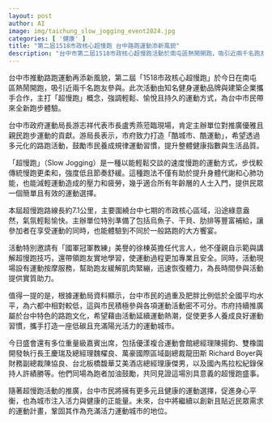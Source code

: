 ```yaml
---
layout: post
author: AI
image: img/taichung_slow_jogging_event2024.jpg
categories: [ '健康' ]
title: "第二屆1518市政核心超慢跑 台中路跑運動添新風貌"
description: "台中市第二屆1518市政核心超慢跑活動於南屯區熱鬧開跑，吸引近兩千名跑友參與。活動強調超慢跑概念，推廣輕鬆愉悅且持久的運動方式，結合豐富補給與專業指導，為市民帶來全新跑步體驗，持續推動台中成為活力健康的運動城市。"
---
```

台中市推動路跑運動再添新風貌，第二屆「1518市政核心超慢跑」於今日在南屯區熱鬧開跑，吸引近兩千名跑友參與。此次活動由知名健身運動品牌與建築企業攜手合作，主打「超慢跑」概念，強調輕鬆、愉悅且持久的運動方式，為台中市民帶來全新跑步體驗。

台中市政府運動局長游志祥代表市長盧秀燕蒞臨現場，肯定主辦單位對推廣優雅且親民跑步運動的貢獻。游局長表示，市府致力打造「酷城市、酷運動」，希望透過多元化的路跑活動，鼓勵市民養成規律運動習慣，提升整體健康指數與生活品質。

「超慢跑」（Slow Jogging）是一種以能輕鬆交談的速度慢跑的運動方式，步伐較傳統慢跑更柔和，強度低且節奏舒緩。這種跑法不僅有助於提升身體代謝和心肺功能，也能減輕運動造成的壓力和疲勞，幾乎適合所有年齡層的人士入門，提供民眾一個簡單且有效的運動選擇。

本屆超慢跑路線長約7.1公里，主要圍繞台中七期的市政核心區域，沿途綠意盎然，氣氛輕鬆愉快。主辦單位特別準備了包括烏魚子、干貝、肋排等豐富補給，讓參加者在享受運動的同時，也能體驗到不同於一般路跑的大方饗宴。

活動特別邀請有「國軍冠軍教練」美譽的徐棟英擔任代言人，他不僅親自示範與講解超慢跑技巧，還帶領跑友實地學習，使運動過程更加專業且安全。同時，活動現場設有運動按摩服務，幫助跑友緩解肌肉緊繃，迅速恢復體力，為長時間參與活動提供實質助力。

值得一提的是，根據運動局資料顯示，台中市民的過重及肥胖比例低於全國平均水平，為六都中相對較低，這與市民積極參與各項運動活動密不可分。市府持續推廣屬於台中特色的路跑文化，希望藉由活動延續運動熱潮，促使更多人養成良好運動習慣，攜手打造一座低碳且充滿陽光活力的運動城市。

今日盛會還有多位重量級嘉賓出席，包括優漾複合運動會館總經理陳揚鈞、雙橡園開發執行長王慶瑞及總經理魏櫂良、萬豪國際區域副總裁龍田斯 Richard Boyer與財務副總裁陳協良、台北板橋馥華艾美酒店總經理康傑男，以及國內馬拉松紀錄保持人許績勝等。他們同場為跑者加油鼓勵，共同見證這場別具意義的超慢跑盛事。

隨著超慢跑活動的推廣，台中市民將擁有更多元且健康的運動選擇，促進身心平衡，也為城市注入活力與健康的正能量。未來，台中將繼續以創新且貼近民眾需求的運動計畫，鞏固其作為充滿活力運動城市的地位。